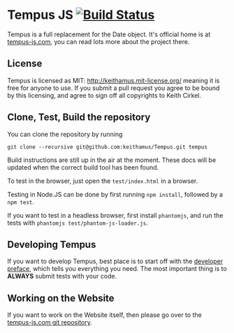 # Tempus JS [![Build Status](https://secure.travis-ci.org/keithamus/Tempus.png?branch=master)](http://travis-ci.org/keithamus/Tempus)

Tempus is a full replacement for the Date object. It's official home is at 
[tempus-js.com](http://tempus-js.com), you can read lots more about the project
there.

## License

Tempus is licensed as MIT: http://keithamus.mit-license.org/ meaning it is free
for anyone to use. If you submit a pull request you agree to be bound by this
licensing, and agree to sign off all copyrights to Keith Cirkel.

## Clone, Test, Build the repository

You can clone the repository by running 

```
git clone --recursive git@github.com:keithamus/Tempus.git tempus
```

Build instructions are still up in the air at the moment. These docs will be 
updated when the correct build tool has been found.

To test in the browser, just open the `test/index.html` in a browser.

Testing in Node.JS can be done by first running `npm install`, followed by a 
`npm test`.

If you want to test in a headless browser, first install `phantomjs`, and run 
the tests with `phantomjs test/phantom-js-loader.js`.

## Developing Tempus

If you want to develop Tempus, best place is to start off with the [developer 
preface](http://tempus-js.com/docs/developer-preface), which tells you 
everything you need. The most important thing is to __ALWAYS__ submit tests with
your code.

## Working on the Website

If you want to work on the Website itself, then please go over to the 
[tempus-js.com git repository](http://github.com/keithamus/tempus-js.com).